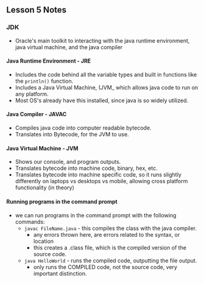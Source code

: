 ## Lesson 5 Notes

### JDK

- Oracle's main toolkit to interacting with the java runtime environment, java virtual machine, and the java compiler

#### Java Runtime Environment - JRE

- Includes the code behind all the variable types and built in functions like the `println()` function.
- Includes a Java Virtual Machine, (JVM_ which allows java code to run on any platform.
- Most OS's already have this installed, since java is so widely utilized.

#### Java Compiler - JAVAC

- Compiles java code into computer readable bytecode.
- Translates into Bytecode, for the JVM to use.

#### Java Virtual Machine - JVM

- Shows our console, and program outputs.
- Translates bytecode into machine code, binary, hex, etc.
- Translates bytecode into machine specific code, so it runs slightly differently on laptops vs desktops vs mobile, allowing cross platform functionality (in theory)

#### Running programs in the command prompt

- we can run programs in the command prompt with the following commands:
	- `javac FileName.java` - this compiles the class with the java compiler.
		- any errors thrown here, are errors related to the syntax, or location
		- this creates a .class file, which is the compiled version of the source code.
	- `java HelloWorld` - runs the compiled code, outputting the file output.
		- only runs the COMPILED code, not the source code, very important distinction.
